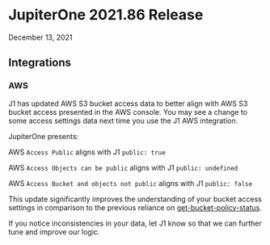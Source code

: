 
# JupiterOne 2021.86 Release

December 13, 2021

## Integrations

### AWS

J1 has updated AWS S3 bucket access data to better align with AWS S3 bucket access presented in the AWS console. 
You may see a change to some access settings data next time you use the J1 AWS integration. 

JupiterOne presents:
 
  AWS `Access Public` aligns with J1 `public: true`

  AWS `Access Objects can be public` aligns with J1 `public: undefined`

  AWS `Access Bucket and objects not public` aligns with J1 `public: false`

This update significantly improves the understanding of your bucket access settings in comparison to the previous 
reliance on [get-bucket-policy-status](https://docs.aws.amazon.com/cli/latest/reference/s3api/get-bucket-policy-status.html). 

If you notice inconsistencies in your data, let J1 know so that we can further tune and improve our logic. 
